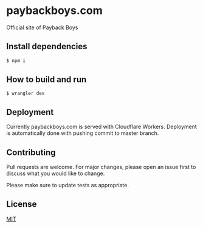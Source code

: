 # paybackboys.com

Official site of Payback Boys

## Install dependencies

```bash
$ npm i
```

## How to build and run

```
$ wrangler dev
```

## Deployment

Currently paybackboys.com is served with Cloudflare Workers. Deployment is automatically done with pushing commit to master branch.

## Contributing

Pull requests are welcome. For major changes, please open an issue first to discuss what you would like to change.

Please make sure to update tests as appropriate.

## License

[MIT](https://choosealicense.com/licenses/mit/)
